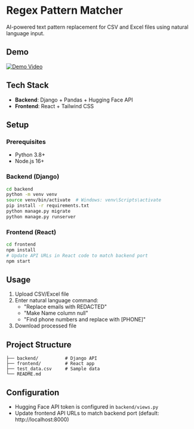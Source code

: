 # Regex Pattern Matcher

AI-powered text pattern replacement for CSV and Excel files using natural language input.

## Demo
[![Demo Video](https://img.youtube.com/vi/SMoFBOFIw0A/maxresdefault.jpg)](https://youtu.be/SMoFBOFIw0A)

## Tech Stack
- **Backend**: Django + Pandas + Hugging Face API
- **Frontend**: React + Tailwind CSS

## Setup

### Prerequisites
- Python 3.8+
- Node.js 16+

### Backend (Django)
```bash
cd backend
python -m venv venv
source venv/bin/activate  # Windows: venv\Scripts\activate
pip install -r requirements.txt
python manage.py migrate
python manage.py runserver
```

### Frontend (React)
```bash
cd frontend
npm install
# Update API URLs in React code to match backend port
npm start
```

## Usage
1. Upload CSV/Excel file
2. Enter natural language command:
   - "Replace emails with REDACTED"
   - "Make Name column null"
   - "Find phone numbers and replace with [PHONE]"
3. Download processed file

## Project Structure
```
├── backend/          # Django API
├── frontend/         # React app
├── test_data.csv     # Sample data
└── README.md
```

## Configuration
- Hugging Face API token is configured in `backend/views.py`
- Update frontend API URLs to match backend port (default: http://localhost:8000)
